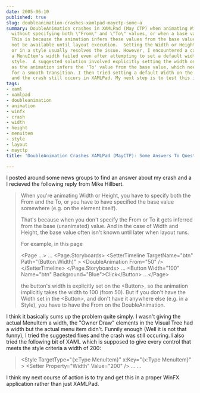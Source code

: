 ```yaml
---
date: 2005-06-10
published: true
slug: doubleanimation-crashes-xamlpad-mayctp-some-a
summary: DoubleAnimation crashes in XAMLPad (May CTP) when animating Width or Height
  without specifying both \"From\" and \"To\" values, or when a base value isn't set.
  This is because the animation infers these values from the base value, which may
  not be available until layout execution.  Setting the Width or Height on the element
  or in a style usually resolves the issue. However, I encountered a case where animating
  a MenuItem's width failed even after attempting to set a default width through a
  style.  A suggested solution involved explicitly setting the width on the element,
  as the animation infers the 'To' value from the base value, which needs to be available
  for a smooth transition. I then tried setting a default Width on the MenuItem Style
  and the crash still occurs in XAMLPad. My next step is to test this in a WinFX application.
tags:
- xaml
- xamlpad
- doubleanimation
- animation
- winfx
- crash
- width
- height
- menuitem
- style
- layout
- mayctp
title: 'DoubleAnimation Crashes XAMLPad (MayCTP): Some Answers To Questions'

---
```

I posted around some news groups to find an answer about my crash and a I recieved the following reply from Mike Hillbert.<p /><blockquote>When you're animating Width or Height, you have to specify both the From and the To, or you have to have specified the base value somewhere (e.g. on the element itself).<p />That's because when you don't specify the From or To it gets inferred from the base (unanimated) value.  And in the case of Width and Height, the base value often isn't known until later when layout runs.<p />For example, in this page<p />&lt;Page ...&gt;    ...    &lt;Page.Storyboards&gt;       &lt;SetterTimeline TargetName="btn" Path="(Button.Width)" &gt;            &lt;DoubleAnimation From="50"  /&gt;       &lt;/SetterTimeline&gt;    &lt;/Page.Storyboards&gt;    ...    &lt;Button Width="100" Name="btn" Background="Blue"&gt;Click&lt;/Button&gt;    ...&lt;/Page&gt;<p />the button's width is explicitly set on the &lt;Button&gt;, so the animation implicitly takes the width to 100 (from 50).  But if you don't have the Width set in the &lt;Button&gt;, and don't have it anywhere else (e.g. in a Style), you have to have the From on the DoubleAnimation.</blockquote><p />I think it basically sums up the problem quite simply.  I wasn't giving the actual MenuItem a width, the "Owner Draw" elements in the Visual Tree had a width but the actual menu item didn't.  Funnily enough (Well it is not that funny), I tried the suggested fixes and the crash was still occuring.  I also tried the following bit of XAML which is supposed to give every control that meets the style criteria a width of 200:<p /><blockquote class="posterous_short_quote">&lt;Style TargetType="{x:Type MenuItem}" x:Key="{x:Type MenuItem}" &gt; &lt;Setter Property="Width" Value="200" /&gt; ... ...</blockquote><p />I think my next course of action is to try and get this in a proper WinFX application rather than just XAMLPad.

